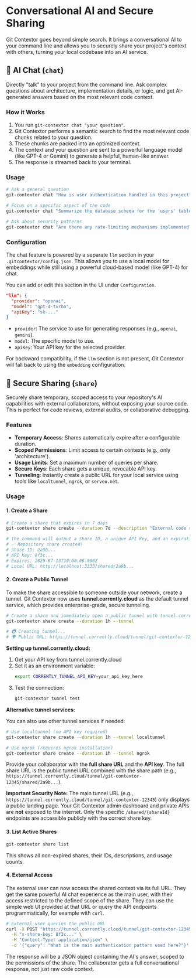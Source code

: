 # Conversational AI and Secure Sharing

Git Contextor goes beyond simple search. It brings a conversational AI to your command line and allows you to securely share your project's context with others, turning your local codebase into an AI service.

## 💬 AI Chat (`chat`)

Directly "talk" to your project from the command line. Ask complex questions about architecture, implementation details, or logic, and get AI-generated answers based on the most relevant code context.

### How it Works

1.  You run `git-contextor chat "your question"`.
2.  Git Contextor performs a semantic search to find the most relevant code chunks related to your question.
3.  These chunks are packed into an optimized context.
4.  The context and your question are sent to a powerful language model (like GPT-4 or Gemini) to generate a helpful, human-like answer.
5.  The response is streamed back to your terminal.

### Usage

```bash
# Ask a general question
git-contextor chat "How is user authentication handled in this project?"

# Focus on a specific aspect of the code
git-contextor chat "Summarize the database schema for the 'users' table" --context architecture

# Ask about security patterns
git-contextor chat "Are there any rate-limiting mechanisms implemented?" --context security
```

### Configuration

The chat feature is powered by a separate `llm` section in your `.gitcontextor/config.json`. This allows you to use a local model for embeddings while still using a powerful cloud-based model (like GPT-4) for chat.

You can add or edit this section in the UI under `Configuration`.

```json
"llm": {
  "provider": "openai",
  "model": "gpt-4-turbo",
  "apiKey": "sk-..."
}
```

-   `provider`: The service to use for generating responses (e.g., `openai`, `gemini`).
-   `model`: The specific model to use.
-   `apiKey`: Your API key for the selected provider.

For backward compatibility, if the `llm` section is not present, Git Contextor will fall back to using the `embedding` configuration.

## 🚀 Secure Sharing (`share`)

Securely share temporary, scoped access to your repository's AI capabilities with external collaborators, without exposing your source code. This is perfect for code reviews, external audits, or collaborative debugging.

### Features

-   **Temporary Access**: Shares automatically expire after a configurable duration.
-   **Scoped Permissions**: Limit access to certain contexts (e.g., only 'architecture').
-   **Usage Limits**: Set a maximum number of queries per share.
-   **Secure Keys**: Each share gets a unique, revocable API key.
-   **Tunneling**: Instantly create a public URL for your local service using tools like `localtunnel`, `ngrok`, or `serveo.net`.

### Usage

#### 1. Create a Share

```bash
# Create a share that expires in 7 days
git-contextor share create --duration 7d --description "External code review for auth module"

# The command will output a Share ID, a unique API Key, and an expiration date.
# ✅ Repository share created!
# Share ID: 2a9b...
# API Key: 8f3c...
# Expires: 2025-07-13T10:00:00.000Z
# Local URL: http://localhost:3333/shared/2a9b...
```

#### 2. Create a Public Tunnel

To make the share accessible to someone outside your network, create a tunnel. Git Contextor now uses **tunnel.corrently.cloud** as the default tunnel service, which provides enterprise-grade, secure tunneling.

```bash
# Create a share and immediately open a public tunnel with tunnel.corrently.cloud
git-contextor share create --duration 1h --tunnel

# 🚇 Creating tunnel...
# 🌍 Public URL: https://tunnel.corrently.cloud/tunnel/git-contextor-12345
```

**Setting up tunnel.corrently.cloud:**

1. Get your API key from tunnel.corrently.cloud
2. Set it as an environment variable:
   ```bash
   export CORRENTLY_TUNNEL_API_KEY=your_api_key_here
   ```
3. Test the connection:
   ```bash
   git-contextor tunnel test
   ```

**Alternative tunnel services:**

You can also use other tunnel services if needed:

```bash
# Use localtunnel (no API key required)
git-contextor share create --duration 1h --tunnel localtunnel

# Use ngrok (requires ngrok installation)
git-contextor share create --duration 1h --tunnel ngrok
```
Provide your collaborator with the **full share URL** and the **API key**. The full share URL is the public tunnel URL combined with the share path (e.g., `https://tunnel.corrently.cloud/tunnel/git-contextor-12345/shared/2a9b...`).

**Important Security Note:** The main tunnel URL (e.g., `https://tunnel.corrently.cloud/tunnel/git-contextor-12345`) only displays a public landing page. Your Git Contextor admin dashboard and private APIs are **not** exposed to the internet. Only the specific `/shared/{shareId}` endpoints are accessible publicly with the correct share key.

#### 3. List Active Shares

```bash
git-contextor share list
```
This shows all non-expired shares, their IDs, descriptions, and usage counts.

#### 4. External Access

The external user can now access the shared context via its full URL. They get the same powerful AI chat experience as the main user, with their access restricted to the defined scope of the share. They can use the simple web UI provided at that URL or query the API endpoints programmatically, for example with `curl`.

```bash
# External user queries the public URL
curl -X POST "https://tunnel.corrently.cloud/tunnel/git-contextor-12345/shared/2a9b.../chat" \
  -H "x-share-key: 8f3c..." \
  -H "Content-Type: application/json" \
  -d '{"query": "What is the main authentication pattern used here?"}'
```

The response will be a JSON object containing the AI's answer, scoped to the permissions of the share. The collaborator gets a full conversational response, not just raw code context.
